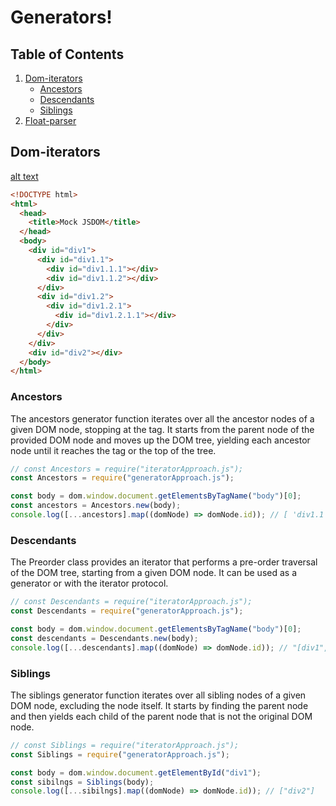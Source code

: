 # Generators!

## Table of Contents

1. [Dom-iterators](#domiterators)
   - [Ancestors](#ancestors)
   - [Descendants](#descendants)
   - [Siblings](#siblings)
2. [Float-parser](#floatparser)

## Dom-iterators

[alt text](DOM.png)

```html
<!DOCTYPE html>
<html>
  <head>
    <title>Mock JSDOM</title>
  </head>
  <body>
    <div id="div1">
      <div id="div1.1">
        <div id="div1.1.1"></div>
        <div id="div1.1.2"></div>
      </div>
      <div id="div1.2">
        <div id="div1.2.1">
          <div id="div1.2.1.1"></div>
        </div>
      </div>
    </div>
    <div id="div2"></div>
  </body>
</html>
```

### Ancestors

The ancestors generator function iterates over all the ancestor nodes of a given DOM node, stopping at the <body> tag. It starts from the parent node of the provided DOM node and moves up the DOM tree, yielding each ancestor node until it reaches the <body> tag or the top of the tree.

```javascript
// const Ancestors = require("iteratorApproach.js");
const Ancestors = require("generatorApproach.js");

const body = dom.window.document.getElementsByTagName("body")[0];
const ancestors = Ancestors.new(body);
console.log([...ancestors].map((domNode) => domNode.id)); // [ 'div1.1', 'div1' ]
```

### Descendants

The Preorder class provides an iterator that performs a pre-order traversal of the DOM tree, starting from a given DOM node. It can be used as a generator or with the iterator protocol.

```javascript
// const Descendants = require("iteratorApproach.js");
const Descendants = require("generatorApproach.js");

const body = dom.window.document.getElementsByTagName("body")[0];
const descendants = Descendants.new(body);
console.log([...descendants].map((domNode) => domNode.id)); // "[div1", "div1.1", "div1.1.1", "div1.1.2", "div1.2", "div1.2.1", "div1.2.1.1", "div2"]
```

### Siblings

The siblings generator function iterates over all sibling nodes of a given DOM node, excluding the node itself. It starts by finding the parent node and then yields each child of the parent node that is not the original DOM node.

```javascript
// const Siblings = require("iteratorApproach.js");
const Siblings = require("generatorApproach.js");

const body = dom.window.document.getElementById("div1");
const sibilngs = Siblings(body);
console.log([...sibilngs].map((domNode) => domNode.id)); // ["div2"]
```
